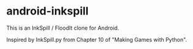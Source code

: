 # android-inkspill
This is an InkSpill / FloodIt clone for Android.

Inspired by InkSpill.py from Chapter 10 of "Making Games with Python".
